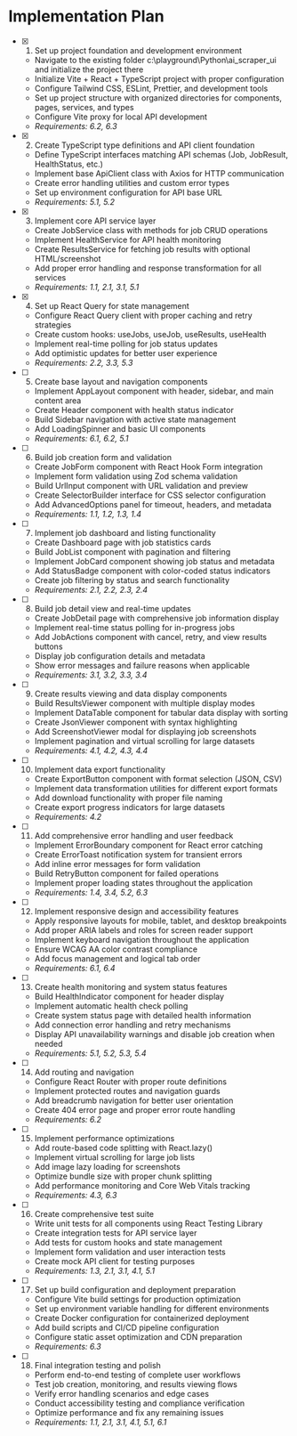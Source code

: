 # Implementation Plan

- [x] 1. Set up project foundation and development environment






  - Navigate to the existing folder c:\playground\Python\ai_scraper_ui and initialize the project there
  - Initialize Vite + React + TypeScript project with proper configuration
  - Configure Tailwind CSS, ESLint, Prettier, and development tools
  - Set up project structure with organized directories for components, pages, services, and types
  - Configure Vite proxy for local API development
  - _Requirements: 6.2, 6.3_

- [x] 2. Create TypeScript type definitions and API client foundation





  - Define TypeScript interfaces matching API schemas (Job, JobResult, HealthStatus, etc.)
  - Implement base ApiClient class with Axios for HTTP communication
  - Create error handling utilities and custom error types
  - Set up environment configuration for API base URL
  - _Requirements: 5.1, 5.2_

- [x] 3. Implement core API service layer







  - Create JobService class with methods for job CRUD operations
  - Implement HealthService for API health monitoring
  - Create ResultsService for fetching job results with optional HTML/screenshot
  - Add proper error handling and response transformation for all services
  - _Requirements: 1.1, 2.1, 3.1, 5.1_

- [x] 4. Set up React Query for state management





  - Configure React Query client with proper caching and retry strategies
  - Create custom hooks: useJobs, useJob, useResults, useHealth
  - Implement real-time polling for job status updates
  - Add optimistic updates for better user experience
  - _Requirements: 2.2, 3.3, 5.3_

- [ ] 5. Create base layout and navigation components




  - Implement AppLayout component with header, sidebar, and main content area
  - Create Header component with health status indicator
  - Build Sidebar navigation with active state management
  - Add LoadingSpinner and basic UI components
  - _Requirements: 6.1, 6.2, 5.1_

- [ ] 6. Build job creation form and validation
  - Create JobForm component with React Hook Form integration
  - Implement form validation using Zod schema validation
  - Build UrlInput component with URL validation and preview
  - Create SelectorBuilder interface for CSS selector configuration
  - Add AdvancedOptions panel for timeout, headers, and metadata
  - _Requirements: 1.1, 1.2, 1.3, 1.4_

- [ ] 7. Implement job dashboard and listing functionality
  - Create Dashboard page with job statistics cards
  - Build JobList component with pagination and filtering
  - Implement JobCard component showing job status and metadata
  - Add StatusBadge component with color-coded status indicators
  - Create job filtering by status and search functionality
  - _Requirements: 2.1, 2.2, 2.3, 2.4_

- [ ] 8. Build job detail view and real-time updates
  - Create JobDetail page with comprehensive job information display
  - Implement real-time status polling for in-progress jobs
  - Add JobActions component with cancel, retry, and view results buttons
  - Display job configuration details and metadata
  - Show error messages and failure reasons when applicable
  - _Requirements: 3.1, 3.2, 3.3, 3.4_

- [ ] 9. Create results viewing and data display components
  - Build ResultsViewer component with multiple display modes
  - Implement DataTable component for tabular data display with sorting
  - Create JsonViewer component with syntax highlighting
  - Add ScreenshotViewer modal for displaying job screenshots
  - Implement pagination and virtual scrolling for large datasets
  - _Requirements: 4.1, 4.2, 4.3, 4.4_

- [ ] 10. Implement data export functionality
  - Create ExportButton component with format selection (JSON, CSV)
  - Implement data transformation utilities for different export formats
  - Add download functionality with proper file naming
  - Create export progress indicators for large datasets
  - _Requirements: 4.2_

- [ ] 11. Add comprehensive error handling and user feedback
  - Implement ErrorBoundary component for React error catching
  - Create ErrorToast notification system for transient errors
  - Add inline error messages for form validation
  - Build RetryButton component for failed operations
  - Implement proper loading states throughout the application
  - _Requirements: 1.4, 3.4, 5.2, 6.3_

- [ ] 12. Implement responsive design and accessibility features
  - Apply responsive layouts for mobile, tablet, and desktop breakpoints
  - Add proper ARIA labels and roles for screen reader support
  - Implement keyboard navigation throughout the application
  - Ensure WCAG AA color contrast compliance
  - Add focus management and logical tab order
  - _Requirements: 6.1, 6.4_

- [ ] 13. Create health monitoring and system status features
  - Build HealthIndicator component for header display
  - Implement automatic health check polling
  - Create system status page with detailed health information
  - Add connection error handling and retry mechanisms
  - Display API unavailability warnings and disable job creation when needed
  - _Requirements: 5.1, 5.2, 5.3, 5.4_

- [ ] 14. Add routing and navigation
  - Configure React Router with proper route definitions
  - Implement protected routes and navigation guards
  - Add breadcrumb navigation for better user orientation
  - Create 404 error page and proper error route handling
  - _Requirements: 6.2_

- [ ] 15. Implement performance optimizations
  - Add route-based code splitting with React.lazy()
  - Implement virtual scrolling for large job lists
  - Add image lazy loading for screenshots
  - Optimize bundle size with proper chunk splitting
  - Add performance monitoring and Core Web Vitals tracking
  - _Requirements: 4.3, 6.3_

- [ ] 16. Create comprehensive test suite
  - Write unit tests for all components using React Testing Library
  - Create integration tests for API service layer
  - Add tests for custom hooks and state management
  - Implement form validation and user interaction tests
  - Create mock API client for testing purposes
  - _Requirements: 1.3, 2.1, 3.1, 4.1, 5.1_

- [ ] 17. Set up build configuration and deployment preparation
  - Configure Vite build settings for production optimization
  - Set up environment variable handling for different environments
  - Create Docker configuration for containerized deployment
  - Add build scripts and CI/CD pipeline configuration
  - Configure static asset optimization and CDN preparation
  - _Requirements: 6.3_

- [ ] 18. Final integration testing and polish
  - Perform end-to-end testing of complete user workflows
  - Test job creation, monitoring, and results viewing flows
  - Verify error handling scenarios and edge cases
  - Conduct accessibility testing and compliance verification
  - Optimize performance and fix any remaining issues
  - _Requirements: 1.1, 2.1, 3.1, 4.1, 5.1, 6.1_